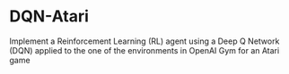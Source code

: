 # DQN-Atari
Implement a Reinforcement Learning (RL) agent using a Deep Q Network (DQN) applied to the one of the environments in OpenAI Gym for an Atari game

